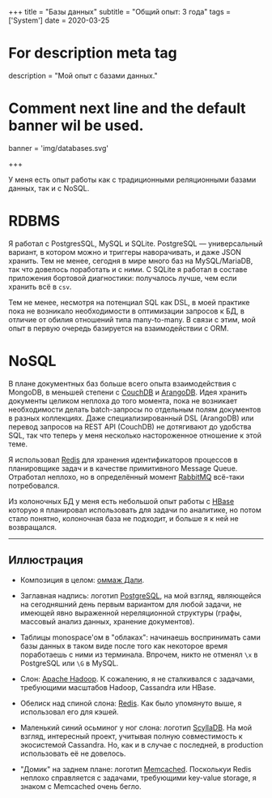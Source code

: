 +++
title = "Базы данных"
subtitle = "Общий опыт: 3 года"
tags = ['System']
date = 2020-03-25

# For description meta tag
description = "Мой опыт с базами данных."

# Comment next line and the default banner wil be used.
banner = 'img/databases.svg'

+++

У меня есть опыт работы как с традиционными реляционными базами данных, так и с NoSQL. 

# RDBMS

Я работал с PostgresSQL, MySQL и SQLite. PostgreSQL — универсальный вариант, в котором можно и триггеры наворачивать, и даже JSON хранить. Тем не менее, сегодня в мире много баз на MySQL/MariaDB, так что довелось поработать и с ними. С SQLite я работал в составе приложения бортовой диагностики: получалось лучше, чем если хранить всё в `csv`.

Тем не менее, несмотря на потенциал SQL как DSL, в моей практике пока не возникало необходимости в оптимизации запросов к БД, в отличие от обилия отношений типа many-to-many. В связи с этим, мой опыт в первую очередь базируется на взаимодействии с ORM.

# NoSQL

В плане документных баз больше всего опыта взаимодействия с MongoDB, в меньшей степени с [CouchDB](https://couchdb.apache.org/) и [ArangoDB](https://www.arangodb.com/). Идея хранить документы целиком неплоха до того момента, пока не возникает необходимости делать batch-запросы по отдельным полям документов в разных коллекциях. Даже специализированный DSL (ArangoDB) или перевод запросов на REST API (CouchDB) не дотягивают до удобства SQL, так что теперь у меня несколько настороженное отношение к этой теме.

Я использовал [Redis](https://redis.io/) для хранения идентификаторов процессов в планировщике задач и в качестве примитивного Message Queue. Отработал неплохо, но в определённый момент [RabbitMQ](https://www.rabbitmq.com/) всё-таки потребовался.

Из колоночных БД у меня есть небольшой опыт работы с [HBase](https://hbase.apache.org/) которую я планировал использовать для задачи по аналитике, но потом стало понятно, колоночная база не подходит, и больше я к ней не возвращался.

___
## Иллюстрация

- Композиция в целом: [оммаж Дали](https://en.wikipedia.org/wiki/The_Elephants).

- Заглавная надпись: логотип [PostgreSQL](https://www.postgresql.org/), на мой взгляд, являющейся на сегодняшний день первым вариантом для любой задачи, не имеющей явно выраженной нереляционной структуры (графы, массовый анализ данных, хранение документов).

- Таблицы monospace'ом в "облаках": начинаешь воспринимать сами базы данных в таком виде после того как некоторое время поработаешь с ними из терминала. Впрочем, никто не отменял `\x` в PostgreSQL или `\G` в MySQL.

- Слон: [Apache Hadoop](https://hadoop.apache.org/). К сожалению, я не сталкивался с задачами, требующими масштабов Hadoop, Cassandra или HBase.

- Обелиск над спиной слона: [Redis](https://redis.io/). Как было упомянуто выше, я использовал его для кэшей.

- Маленький синий осьминог у ног слона: логотип [ScyllaDB](https://www.scylladb.com/). На мой взгляд, интересный проект, учитывая полную совместимость к экосистемой Cassandra. Но, как и в случае с последней, в production использовать её не довелось.

- "Домик" на заднем плане: логотип [Memcached](https://memcached.org/). Посколькуи Redis неплохо справляется с задачами, требующими key-value storage, я знаком с Memcached очень бегло.
